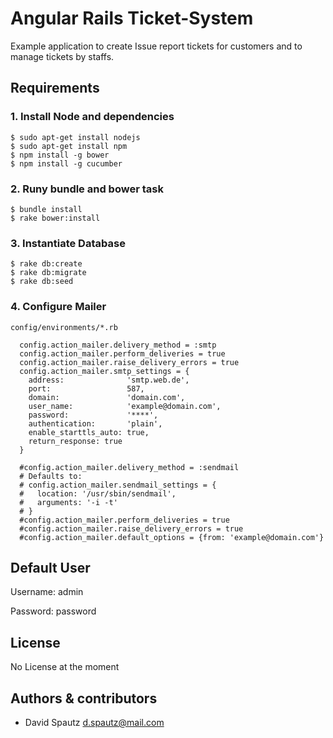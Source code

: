 # Angular Rails Ticket-System

Example application to create Issue report tickets for customers and to manage tickets by staffs. 

## Requirements

### 1. Install Node and dependencies

```
$ sudo apt-get install nodejs
$ sudo apt-get install npm
$ npm install -g bower
$ npm install -g cucumber

```

### 2. Runy bundle and bower task

```
$ bundle install
$ rake bower:install
```

### 3. Instantiate Database
```
$ rake db:create
$ rake db:migrate
$ rake db:seed
```


### 4. Configure Mailer

```
config/environments/*.rb
```

```
  config.action_mailer.delivery_method = :smtp
  config.action_mailer.perform_deliveries = true
  config.action_mailer.raise_delivery_errors = true
  config.action_mailer.smtp_settings = {
    address:              'smtp.web.de',
    port:                 587,
    domain:               'domain.com',
    user_name:            'example@domain.com',
    password:             '****',
    authentication:       'plain',
    enable_starttls_auto: true,
    return_response: true
  }
  
  #config.action_mailer.delivery_method = :sendmail
  # Defaults to:
  # config.action_mailer.sendmail_settings = {
  #   location: '/usr/sbin/sendmail',
  #   arguments: '-i -t'
  # }
  #config.action_mailer.perform_deliveries = true
  #config.action_mailer.raise_delivery_errors = true
  #config.action_mailer.default_options = {from: 'example@domain.com'}
```

## Default User

Username: admin

Password: password

## License

No License at the moment

## Authors & contributors

* David Spautz <d.spautz@mail.com>